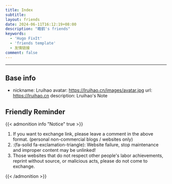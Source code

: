 ```yaml
---
title: Index
subtitle:
layout: friends
date: 2024-06-11T16:12:19+08:00
description: "瞻鹤's friends"
keywords:
  - 'Hugo FixIt'
  - 'friends template'
  - 友情链接
comment: false
---
```


<!-- When you set data `friends.yml` in `yourProject/data/` directory, it will be automatically loaded here. -->

---

<!-- You can define additional content below for this page. -->

## Base info


- nickname: Lruihao
  avatar: https://lruihao.cn/images/avatar.jpg
  url: https://lruihao.cn
  description: Lruihao's Note


## Friendly Reminder

{{< admonition info "Notice" true >}}

1. If you want to exchange link, please leave a comment in the above format. (personal non-commercial blogs / websites only)
2. :(fa-solid fa-exclamation-triangle): Website failure, stop maintenance and improper content may be unlinked!
3. Those websites that do not respect other people's labor achievements, reprint without source, or malicious acts, please do not come to exchange.

{{< /admonition >}}
